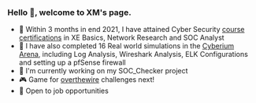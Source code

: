 ### Hello 👋, welcome to XM's page. 

- :school: Within 3 months in end 2021, I have attained Cyber Security [course certifications](https://www.centreforcybersecurity.com/) in XE Basics,  Network Research and SOC Analyst
- :space_invader: I have also completed 16 Real world simulations in the [Cyberium Arena](https://www.thinkcyber.co.il/), including Log Analysis, Wireshark Analysis, ELK Configurations and setting up a pfSense firewall
- :seedling: I'm currently working on my SOC_Checker project 
- :video_game: Game for [overthewire](https://overthewire.org/wargames/) challenges next!
- :briefcase: Open to job opportunities

<!--
**PROJECT-XM/PROJECT-XM** is a ✨ _special_ ✨ repository because its `README.md` (this file) appears on your GitHub profile.

Here are some ideas to get you started:

- 🔭 I’m currently working on ...
- 🌱 I’m currently learning ...
- 👯 I’m looking to collaborate on ...
- 🤔 I’m looking for help with ...
- 💬 Ask me about ...
- 📫 How to reach me: ...
- 😄 Pronouns: ...
- ⚡ Fun fact: ...
-->
